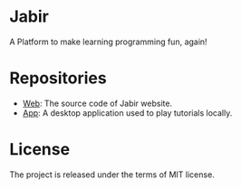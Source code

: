 # Jabir 

A Platform to make learning programming fun, again!


# Repositories

* [Web](https://github.com/jabir-io/web): The source code of Jabir website.
* [App](https://github.com/jabir-io/app): A desktop application used to play tutorials locally.


# License

The project is released under the terms of MIT license.

